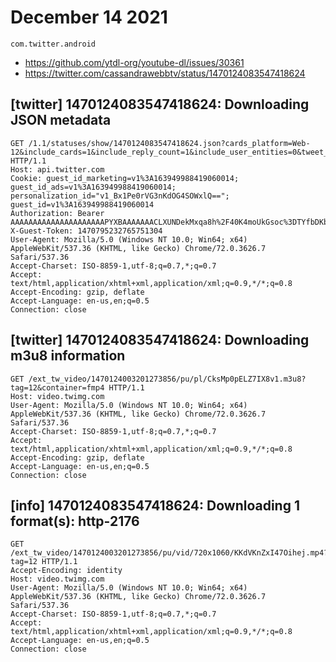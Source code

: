 # December 14 2021

~~~
com.twitter.android
~~~

- https://github.com/ytdl-org/youtube-dl/issues/30361
- https://twitter.com/cassandrawebbtv/status/1470124083547418624

## [twitter] 1470124083547418624: Downloading JSON metadata

~~~
GET /1.1/statuses/show/1470124083547418624.json?cards_platform=Web-12&include_cards=1&include_reply_count=1&include_user_entities=0&tweet_mode=extended HTTP/1.1
Host: api.twitter.com
Cookie: guest_id_marketing=v1%3A163949988419060014; guest_id_ads=v1%3A163949988419060014; personalization_id="v1_Bx1Pe0rVG3nKdOG4SOWxlQ=="; guest_id=v1%3A163949988419060014
Authorization: Bearer AAAAAAAAAAAAAAAAAAAAAPYXBAAAAAAACLXUNDekMxqa8h%2F40K4moUkGsoc%3DTYfbDKbT3jJPCEVnMYqilB28NHfOPqkca3qaAxGfsyKCs0wRbw
X-Guest-Token: 1470795232765751304
User-Agent: Mozilla/5.0 (Windows NT 10.0; Win64; x64) AppleWebKit/537.36 (KHTML, like Gecko) Chrome/72.0.3626.7 Safari/537.36
Accept-Charset: ISO-8859-1,utf-8;q=0.7,*;q=0.7
Accept: text/html,application/xhtml+xml,application/xml;q=0.9,*/*;q=0.8
Accept-Encoding: gzip, deflate
Accept-Language: en-us,en;q=0.5
Connection: close
~~~

## [twitter] 1470124083547418624: Downloading m3u8 information

~~~
GET /ext_tw_video/1470124003201273856/pu/pl/CksMp0pELZ7IX8v1.m3u8?tag=12&container=fmp4 HTTP/1.1
Host: video.twimg.com
User-Agent: Mozilla/5.0 (Windows NT 10.0; Win64; x64) AppleWebKit/537.36 (KHTML, like Gecko) Chrome/72.0.3626.7 Safari/537.36
Accept-Charset: ISO-8859-1,utf-8;q=0.7,*;q=0.7
Accept: text/html,application/xhtml+xml,application/xml;q=0.9,*/*;q=0.8
Accept-Encoding: gzip, deflate
Accept-Language: en-us,en;q=0.5
Connection: close
~~~

## [info] 1470124083547418624: Downloading 1 format(s): http-2176

~~~
GET /ext_tw_video/1470124003201273856/pu/vid/720x1060/KKdVKnZxI47Oihej.mp4?tag=12 HTTP/1.1
Accept-Encoding: identity
Host: video.twimg.com
User-Agent: Mozilla/5.0 (Windows NT 10.0; Win64; x64) AppleWebKit/537.36 (KHTML, like Gecko) Chrome/72.0.3626.7 Safari/537.36
Accept-Charset: ISO-8859-1,utf-8;q=0.7,*;q=0.7
Accept: text/html,application/xhtml+xml,application/xml;q=0.9,*/*;q=0.8
Accept-Language: en-us,en;q=0.5
Connection: close
~~~
